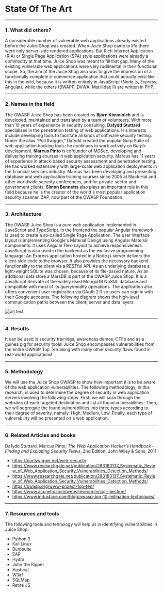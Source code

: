 # State Of The Art
***
### 1. What did others?

A considerable number of vulnerable web applications already existed before the Juice Shop was created. When Juice Shop came to life there were only server-side rendered applications. But Rich Internet Application (RIA) or Single Page Application (SPA) style applications were already a commodity at that time. Juice Shop was meant to fill that gap. Many of the existing vulnerable web applications were very rudimental in their functional scope. So, the aim of the Juice Shop also was to give the impression of a functionally complete e-commerce application that could actually exist like this in the wild, because it is
written entirely in JavaScript (Node.js, Express, Angular), while the others (BWAPP, DVWA, Mutillidae II) are written in PHP.
***
### 2. Names in the field

The OWASP Juice Shop has been created by **Björn Kimminich** and is developed, maintained and translated by a team of volunteers. With more than 10 years of experience in security consulting, **Dafydd Stuttard** specializes in the penetration testing of web applications. His interests include developing tools to facilitate all kinds of software security testing. Under the alias “PortSwigger,” Dafydd created the popular Burp Suite of web application hacking tools; he continues to work actively on Burp’s development. **Marcus Pinto** is cofounder of MDSec, developing and delivering training courses in web application security. Marcus has 11 years of experience in attack-based security assessment and penetration testing. He has worked extensively with large-scale web application deployments in the financial services industry. Marcus has been developing and presenting database and web application training courses since 2005 at Black Hat and other worldwide security conferences, and for private-sector and government clients. **Simon Bennetts** also plays an important role in this field because he is the creator of the world's most popular application security scanner. ZAP, now part of the OWASP Foundation.
***
### 3. Architecture

The OWASP Juice Shop is a pure web application implemented in JavaScript and TypeScript. In the frontend the popular Angular framework is used to create a so-called Single Page Application. The user interface layout is implementing Google's Material Design using Angular Material components. It uses Angular Flex-Layout to achieve responsiveness. JavaScript is also used in the backend as the exclusive  programming language: An Express application hosted in a Node.js server delivers the client-side code to the browser. It also provides the necessary backend functionality to the client via a RESTful API. As an underlying database a light-weight SQLite was chosen, because of its file-based nature. As an additional data store a MarsDB is part of the OWASP Juice Shop. It is a JavaScript derivate of the widely used MongoDB NoSQL database and compatible with most of its query/modify operations. The application also offers convenient user registration via OAuth 2.0 so users can sign in with their Google accounts. The following diagram shows the high-level communication paths between the client, server and data layers:

![alt text](https://pwning.owasp-juice.shop/introduction/img/architecture-diagram.png)
***
### 4. Results

It can be used in security trainings, awareness demos, CTFs and as a guinea pig for security tools! Juice Shop encompasses vulnerabilities from the entire OWASP Top Ten along with many other security flaws found in real-world applications!

***
### 5. Methodology

We will use the Juice Shop OWASP to show how important it is to be aware of the web application vulnerabilities. The following methodology, in this research, is used to determine the degree of security in web application servers involving the following steps. First, we will scan through the websites of each targeted destination and list all found vulnerabilities. Then, we will segregate the found vulnerabilities into three types according to their degree of severity, namely: High, Medium, Low. Finally, each type of vulnerability will be presented on a web application.

***
### 6. Related Articles and books

Dafydd Stuttard, Marcus Pinto, *The Web Application Hacker's Handbook - Finding and Exploiting Security Flaws*, 2nd Edition, John Wiley & Sons, 2011
- <https://portswigger.net/web-security>
- <https://www.researchgate.net/publication/283180137_Systematic_Review_of_Web_Application_Security_Vulnerabilities_Detection_Methods/>
- <https://www.researchgate.net/publication/283180137_Systematic_Review_of_Web_Application_Security_Vulnerabilities_Detection_Methods/>
- <https://owasp.org/www-project-top-ten/>
- <https://www.acunetix.com/websitesecurity/sql-injection/>
- <https://www.indusface.com/blog/owasp-top-10-mitigation-techniques/>

***
### 7. Resources and tools

The following tools and tehnology will help us in identifying vulnerabilities in Juice Shop:
- Python 3
- Kali Linux
- Burpsuite
- ZAP
- Hydra
- John the Ripper
- Hashcat
- W3af
- SQLMap
- Retire JS
